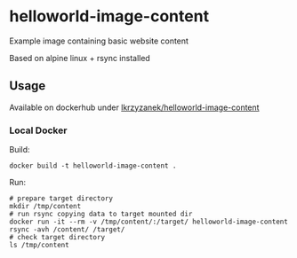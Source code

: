 # helloworld-image-content
Example image containing basic website content

Based on alpine linux + rsync installed

## Usage

Available on dockerhub under [lkrzyzanek/helloworld-image-content](https://hub.docker.com/r/lkrzyzanek/helloworld-image-content)



### Local Docker

Build:
```shell
docker build -t helloworld-image-content .
```

Run:
```shell
# prepare target directory
mkdir /tmp/content
# run rsync copying data to target mounted dir
docker run -it --rm -v /tmp/content/:/target/ helloworld-image-content rsync -avh /content/ /target/
# check target directory
ls /tmp/content
```
